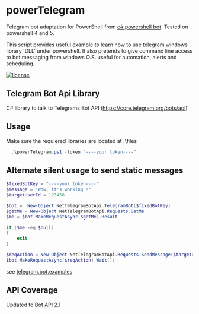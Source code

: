 # powerTelegram
Telegram bot adaptation for PowerShell from [c# powershell bot](https://github.com/MrRoundRobin/telegram.bot). Tested on powershell 4 and 5.

This script provides useful example to learn how to use telegram windows library 'DLL' under powershell. It also pretends to give command line access to bot messaging from windows O.S. useful for automation, alerts and scheduling.

[![license](https://img.shields.io/github/license/mrroundrobin/telegram.bot.svg?maxAge=2592000)](https://raw.githubusercontent.com/MrRoundRobin/telegram.bot/master/LICENSE.txt)

## Telegram Bot Api Library

C# library to talk to Telegrams Bot API (https://core.telegram.org/bots/api)

## Usage

Make sure the requiered libraries are located at .\files

```powershell
  .\powerTelegram.ps1 -token "----your token----"
```

## Alternate silent usage to send static messages

```powershell
$fixedBotKey = "----your token----"
$message = "Wow, it's working !"
$targetUserId = 123456

$bot =  New-Object NetTelegramBotApi.TelegramBot($fixedBotKey)
$getMe = New-Object NetTelegramBotApi.Requests.GetMe
$me = $bot.MakeRequestAsync($getMe).Result

if ($me -eq $null)
{
    exit
}

$reqAction = New-Object NetTelegramBotApi.Requests.SendMessage($targetUserId, $message);
$bot.MakeRequestAsync($reqAction).Wait();
```

see [telegram.bot.examples](https://github.com/MrRoundRobin/telegram.bot.examples)

## API Coverage

Updated to [Bot API 2.1](https://core.telegram.org/bots/2-0-intro)
